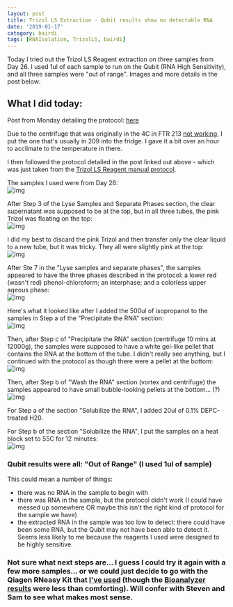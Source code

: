 ```yaml
---
layout: post
title: Trizol LS Extraction - Qubit results show no detectable RNA
date: '2019-01-17'
category: bairdi
tags: [RNAIsolation, TrizolLS, bairdi]
---
```

Today I tried out the Trizol LS Reagent extraction on three samples from Day 26. I used 1ul of each sample to run on the Qubit (RNA High Sensitivity), and all three samples were "out of range". Images and more details in the post below:

## What I did today:
Post from Monday detailing the protocol: [here](https://grace-ac.github.io/Centrifuge-error-3-fail-extraction/)

Due to the centrifuge that was originally in the 4C in FTR 213 [not working](https://github.com/RobertsLab/resources/issues/542), I put the one that's usually in 209 into the fridge. I gave it a bit over an hour to acclimate to the temperature in there. 

I then followed the protocol detailed in the post linked out above - which was just taken from the [Trizol LS Reagent manual protocol](https://github.com/grace-ac/grace-ac.github.io/blob/master/notebook-images/TrizolLS-protocol-manual.pdf). 

The samples I used were from Day 26:      
![img](../notebook-images/011719-trizol-ls-extraction-images/sample-tubes.JPG)

After Step 3 of the Lyse Samples and Separate Phases section, the clear supernatant was supposed to be at the top, but in all three tubes, the pink Trizol was floating on the top:    
![img](../notebook-images/011719-trizol-ls-extraction-images/step3-after-c.JPG)

I did my best to discard the pink Trizol and then transfer only the clear liquid to a new tube, but it was tricky. They all were slightly pink at the top:    
![img](../notebook-images/011719-trizol-ls-extraction-images/step3-1.JPG)

After Ste 7 in the "Lyse samples and separate phases", the samples appeared to have the three phases described in the protocol: a lower red (wasn't red) phenol-chloroform; an interphase; and a colorless upper aqeous phase:    
![img](../notebook-images/011719-trizol-ls-extraction-images/step7-1.JPG)

Here's what it looked like after I added the 500ul of isopropanol to the samples in Step a of the "Precipitate the RNA" section:   
![img](../notebook-images/011719-trizol-ls-extraction-images/step1-a1.JPG)

Then, after Step c of "Precipitate the RNA" section (centrifuge 10 mins at 12000g), the samples were supposed to have a white gel-like pellet that contains the RNA at the bottom of the tube. I didn't really see anything, but I continued with the protocol as though there were a pellet at the bottom:     
![img](../notebook-images/011719-trizol-ls-extraction-images/step1-c1.JPG)

Then, after Step b of "Wash the RNA" section (vortex and centrifuge) the samples appeared to have small bubble-looking pellets at the bottom... (?)            
![img](../notebook-images/011719-trizol-ls-extraction-images/step2-b1.JPG)

For Step a of the section "Solubilize the RNA", I added 20ul of 0.1% DEPC-treated H20. 

For Step b of the section "Solubilize the RNA", I put the samples on a heat block set to 55C for 12 minutes:    
![img](../notebook-images/011719-trizol-ls-extraction-images/temp-heatblock-tubes.JPG)

### Qubit results were all: "Out of Range" (I used 1ul of sample)
This could mean a number of things:     
- there was no RNA in the sample to begin with       
- there was RNA in the sample, but the protocol didn't work (I could have messed up somewhere OR maybe this isn't the right kind of protocol for the sample we have)
- the extracted RNA in the sample was too low to detect: there could have been some RNA, but the Qubit may not have been able to detect it. Seems less likely to me because the reagents I used were designed to be highly sensitive. 

### Not sure what next steps are... I guess I could try it again with a few more samples... or we could just decide to go with the Qiagen RNeasy Kit that [I've used](https://grace-ac.github.io/Pool-RNeasy-DecaPod-S1E13/)  (though the [Bioanalyzer results](https://grace-ac.github.io/bioanalyzer-results/) were less than comforting). Will confer with Steven and Sam to see what makes most sense. 


